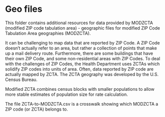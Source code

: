# Geo files
This folder contains additional resources for data provided by MODZCTA (modified ZIP code tabulation area) - geographic files for modified ZIP Code Tabulation Area geographies (MODZCTA). 

It can be challenging to map data that are reported by ZIP Code. A ZIP Code doesn’t actually refer to an area, but rather a collection of points that make up a mail delivery route. Furthermore, there are some buildings that have their own ZIP Code, and some non-residential areas with ZIP Codes. To deal with the challenges of ZIP Codes, the Health Department uses ZCTAs which solidify ZIP codes into units of area. Often, data reported by ZIP code are actually mapped by ZCTA. The ZCTA geography was developed by the U.S. Census Bureau. 
 
Modified ZCTA combines census blocks with smaller populations to allow more stable estimates of population size for rate calculation. 

The file ZCTA-to-MODZCTA.csv is a crosswalk showing which MODZCTA a ZIP code (or ZCTA) belongs to. 